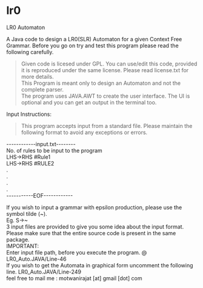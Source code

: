 # lr0
LR0 Automaton

A Java code to design a LR0(SLR) Automaton for a given Context Free Grammar. Before you go on try and test this program please read the following carefully.

> Given code is licesed under GPL. You can use/edit this code, provided it is reproduced under the same license. Please read license.txt for more details.<br /> 
> This Program is meant only to design an Automaton and not the complete parser.<br />
> The program uses JAVA.AWT to create the user interface. The UI is optional and you can get an output in the terminal too.<br />

Input Instructions:
> This program accepts input from a standard file. Please maintain the following format to avoid any exceptions or errors.<br />

------------input.txt--------<br />
No. of rules to be input to the program<br />
LHS->RHS #Rule1<br />
LHS->RHS #RULE2<br />
.<br />
.<br />
.<br />
.<br />
-----------EOF------------<br />

If you wish to input a grammar with epsilon production, please use the symbol tilde (~).<br />
Eg. S->~<br />
3 input files are provided to give you some idea about the input format.<br />
Please make sure that the entire source code is present in the same package.<br/>
IMPORTANT: <br/>
Enter input file path, before you execute the program. @ LR0_Auto.JAVA/Line-46<br/>
If you wish to get the Automata in graphical form uncomment the following line. LR0_Auto.JAVA/Line-249<br/>
feel free to mail me : motwanirajat [at] gmail  [dot] com

